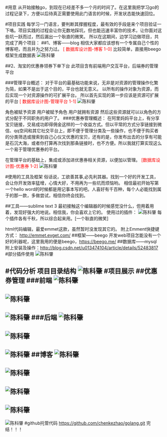 #用意
从开始接触go，到现在已经差不多一个月的时间了。在这里我把学习go的过程记录下，方便以后待真正需要使用此门语言的时候，开发状态能快速回位。

#项目实践
每学习一门语言，要判断其撑握程度，最有效的手段是来个项目验证一下咯。项目实践的过程会让你无数地踩坑，但也能迅速丰富你的技术，让你面对这些坑一跃而过，然后漏出一个耿直的微笑。
所以在这期间，边学习边做项目，共完成了两个项目：
##1、博客——blog
相信大家都应该想有一个专属自己个性的博客吧，而且并为之努力过。
<font color=#ff0000>[ 数据库设计图-博客 1-0]</font>
比较简单，直接用beego框架生成数据表
![陈科肇](http://img.blog.csdn.net/20161122112945327)
 
##2、淘宝的优惠券领券下单下台
此项目含有前端用户交互平台，后端券的管理平台

###管理平台概述：
 对于平台的最基础功能来说，无非是对资源的管理操作化繁为简，如果不是出于这个目的，平台也就无意义。 以所有的操作对象为资源，而后实现一个对资源操作的可扩展平台。
 所以首先实现的第一步应该是资源可扩展的平台
<font color=#ff0000>[ 数据库设计图-管理平台 1-1]</font>
 ![陈科肇](http://img.blog.csdn.net/20161122103136004)
 
 角色被赋予资源
 用户被赋予角色
 用户就拥有资源
 然后这些资源就可以以角色的方式分配于不同职务的用户了。
###优惠券管理概述：
在阿里妈妈平台上，有分享宝贝链接，交易成功即得佣金这样的一个收益方式。但以平常的方式分享链接到微信、qq空间和其它社交平台上，即不便于管理分类及一些操作，也不便于购买者的分类筛选或搜索到自己心仪又优惠的宝贝，还有的是，你发布出去的分享有可能是石沉大海，或者你打算再次找到那条链接时，也不方便。所以我就打算实现这么一个易于管理优惠券的平台。

在管理平台的基础上，集成或添加进优惠券相关资源，以便加以管理。
<font color=#ff0000>[数据库设计图-优惠券 1-2]</font>
 ![陈科肇](http://img.blog.csdn.net/20161122104516920)
 
#使用的工具及框架 
俗话说，工欲善其事,必先利其器。找到一个好的开发工具，会让你开发效率猛增，心情大好，不用再为一些坑而烦恼哟。
相信最初开始写第一个hello word的时候都是用记事本写的吧。人喜好有千百种，每个人必能找到属于的那一款，多做尝试，相信你终会找到。
 
##工具——sublime text 3
最初接触这个编辑器的时候感觉没什么，但用着用着，发现好强大的地说。相信我，你会喜欢上它的。
使用过的插件：
![陈科肇](http://img.blog.csdn.net/20161122113339926)
每个插件各有千秋，所以综合起来用。[一个耿直的微笑]
 
 html代码编辑，最爱emmet这款，虽然暂时没发现其它的。
附上Emment快捷键方式： http://emmet.evget.com/
##框架——beego
 开发web项目怎能没有一个好的利器呢，这里我用的便是beego，https://beego.me/
##数据库——mysql
附上安装及操作：http://blog.csdn.net/u013474104/article/details/52483817
#部分插件使用
![陈科肇](http://img.blog.csdn.net/20161122124001748)
 
#代码分析
项目目录结构
![陈科肇](http://img.blog.csdn.net/20161122114845803)
#项目展示
##优惠券管理
###前端
 ![陈科肇](http://img.blog.csdn.net/20161122123245955)
 ---
 ![陈科肇](http://img.blog.csdn.net/20161122123312830)
  ---
 ![陈科肇](http://img.blog.csdn.net/20161122124205326)
###后端
![陈科肇](http://img.blog.csdn.net/20161122123542809)
 ---
![陈科肇](http://img.blog.csdn.net/20161122123609943)
 ---
 ![陈科肇](http://img.blog.csdn.net/20161122123639356)
##博客
![陈科肇](http://img.blog.csdn.net/20161122125029009)
 ---
 ![陈科肇](http://img.blog.csdn.net/20161122125042837)
 ---
 ![陈科肇](http://img.blog.csdn.net/20161122125059947)
 ---
 ![陈科肇](http://img.blog.csdn.net/20161122125109884)
 ---
 ![陈科肇](http://img.blog.csdn.net/20161122125118634)
#github托管代码
https://github.com/chenkezhao/golang.git
完结！！！
 
